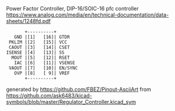 Power Factor Controller, DIP-16/SOIC-16
pfc controller
https://www.analog.com/media/en/technical-documentation/data-sheets/1248fd.pdf


	       +----------+
	   GND |[1]   [16]| GTDR
	 PKLIM |[2]   [15]| VCC
	 CAOUT |[3]   [14]| CSET
	ISENSE |[4]   [13]| SS
	  MOUT |[5]   [12]| RSET
	   IAC |[6]   [11]| VSENSE
	 VAOUT |[7]   [10]| EN/SYNC
	   OVP |[8]   [ 9]| VREF
	       +----------+


generated by https://github.com/FBEZ/Pinout-AsciiArt from https://github.com/ask6483/kicad-symbols/blob/master/Regulator_Controller.kicad_sym